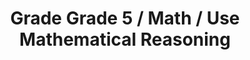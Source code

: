 ---
title: "Grade Grade 5 / Math / Use Mathematical Reasoning"
subject: "math"
grade: "5"
area: "umr"
next_steps:
  - instructions: "With your student, compare two different numerical sequences, write the rule used to create each sequence, and explain any apparent relationships between the corresponding terms of sequences. "
  - instructions: "With your student, solve real-world story problems using variables while your student asks questions. Is my strategy working? Is my strategy generalizable? Does my answer make sense? "
  - instructions: "With your student, draw irregular polygons on graph paper. Discuss how to decompose the polygon into triangles to find the area. Create data sets for your student to display using box plots. "
  - instructions: "With your student, solve multi-step problems using different mathematical models and discuss the advantages of each model. ∙With your student, discuss complex problems that were solved incorrectly. Develop explanations for better solution paths."
---